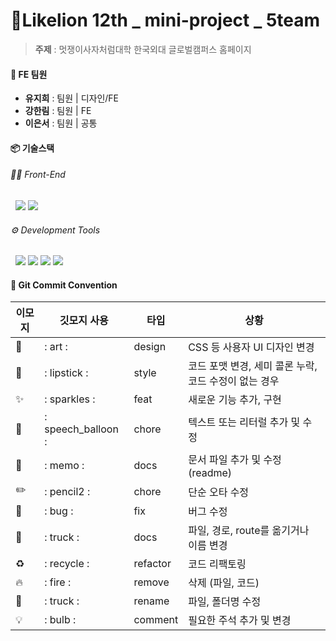 # 🦁Likelion 12th _  mini-project _ 5team

> **주제** : 멋쟁이사자처럼대학 한국외대 글로벌캠퍼스 홈페이지

#### 👥 FE 팀원
- **유지희** : 팀원 | 디자인/FE
- **강한림** : 팀원 | FE
- **이은서** : 팀원 | 공통

#### 📦 기술스택
###### 👩‍💻 Front-End
&nbsp; <img src="https://img.shields.io/badge/React-61DAFB?style=flat&logo=react&logoColor=white">&nbsp;<img src="https://img.shields.io/badge/styled-components-DB7093?style=flat&logo=styled-components&logoColor=white">

###### ⚙️ Development Tools
&nbsp; <img src="https://img.shields.io/badge/GitHub-181717?style=flat&logo=github&logoColor=white">&nbsp;<img src="https://img.shields.io/badge/discord-5865F2?style=flat&logo=discord&logoColor=white">&nbsp;<img src="https://img.shields.io/badge/Notion-000?style=flat&logo=notion&logoColor=white">&nbsp;<img src="https://img.shields.io/badge/Figma-F24E1E?style=flat&logo=figma&logoColor=white">

#### 📖 Git Commit Convention
| 이모지 | 깃모지 사용 | 타입 | 상황 |
| --- | --- | --- | --- |
| 🎨 | : art : | design | CSS 등 사용자 UI 디자인 변경 |
| 💄 | : lipstick :  | style | 코드 포맷 변경, 세미 콜론 누락, 코드 수정이 없는 경우 |
| ✨ | : sparkles :  | feat | 새로운 기능 추가, 구현  |
| 💬 | : speech_balloon : | chore | 텍스트 또는 리터럴 추가 및 수정 |
| 📝 | : memo : | docs | 문서 파일 추가 및 수정 (readme) |
| ✏️ | : pencil2 : | chore | 단순 오타 수정 |
| 🐛 | : bug : | fix | 버그 수정 |
| 🚚 | : truck : | docs | 파일, 경로, route를 옮기거나 이름 변경 |
| ♻️ | : recycle : | refactor | 코드 리팩토링 |
| 🔥 | : fire : | remove | 삭제 (파일, 코드) |
| 🚚 | : truck : | rename | 파일, 폴더명 수정 |
| 💡 | : bulb : | comment | 필요한 주석 추가 및 변경 |
